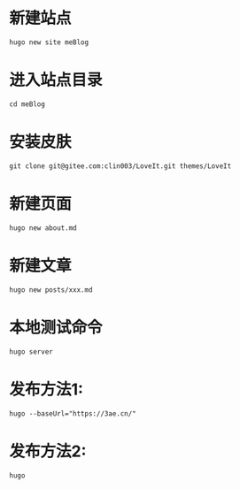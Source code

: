#   新建站点

    hugo new site meBlog

#   进入站点目录

    cd meBlog

#   安装皮肤

    git clone git@gitee.com:clin003/LoveIt.git themes/LoveIt


#   新建页面

    hugo new about.md

#   新建文章

    hugo new posts/xxx.md

#   本地测试命令

    hugo server

#   发布方法1:

    hugo --baseUrl="https://3ae.cn/"

#   发布方法2:

    hugo